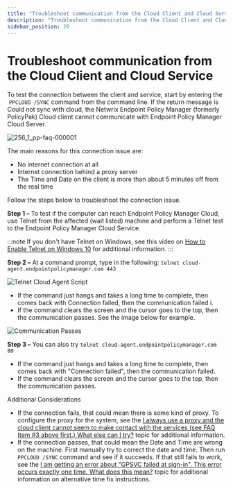 ```yaml
---
title: "Troubleshoot communication from the Cloud Client and Cloud Service"
description: "Troubleshoot communication from the Cloud Client and Cloud Service"
sidebar_position: 20
---
```


# Troubleshoot communication from the Cloud Client and Cloud Service

To test the connection between the client and service, start by entering the
 `PPCLOUD /SYNC` command from the command line. If the return message is Could not sync with cloud,
the Netwrix Endpoint Policy Manager (formerly PolicyPak) Cloud client cannot communicate with
Endpoint Policy Manager Cloud Server.

![256_1_pp-faq-000001](/images/endpointpolicymanager/troubleshooting/cloud/256_1_pp-faq-000001.webp)

The main reasons for this connection issue are:

- No internet connection at all
- Internet connection behind a proxy server
- The Time and Date on the client is more than about 5 minutes off from the real time

Follow the steps below to troubleshoot the connection issue.

**Step 1 –** To test if the computer can reach Endpoint Policy Manager Cloud, use Telnet from the
affected (wait listed) machine and perform a Telnet test to the Endpoint Policy Manager Cloud
Service.

:::note
If you don't have Telnet on Windows, see this video on
[How to Enable Telnet on Windows 10](https://www.youtube.com/watch?v=ghGAfmz4gaA) for additional
information.
:::


**Step 2 –** At a command prompt, type in the following: `telnet cloud-agent.endpointpolicymanager.com 443`

![Telnet Cloud Agent Script](/images/endpointpolicymanager/troubleshooting/cloud/telnetcloudagent.webp)

- If the command just hangs and takes a long time to complete, then comes back with Connection
  failed, then the communication failed i.
- If the command clears the screen and the cursor goes to the top, then the communication passes.
  See the image below for example.

![Communication Passes](/images/endpointpolicymanager/troubleshooting/cloud/communicationpasses.webp)

**Step 3 –** You can also try `telnet cloud-agent.endpointpolicymanager.com 80`

- If the command just hangs and takes a long time to complete, then comes back with "Connection
  failed", then the communication failed.
- If the command clears the screen and the cursor goes to the top, then the communication passes.

Additional Considerations

- If the connection fails, that could mean there is some kind of proxy. To configure the proxy for
  the system, see the
  [I always use a proxy and the cloud client cannot seem to make contact with the services (see FAQ Item #3 above first.) What else can I try?](/docs/endpointpolicymanager/gettingstarted/cloud/knowledgebase/clienttroubleshooting/proxyservices.md) topic
  for additional information.
- If the connection passes, that could mean the Date and Time are wrong on the machine. First
  manually try to correct the date and time. Then run `PPCLOUD /SYNC` command and see if it
  succeeds. If that still fails to work, see the
  [I am getting an error about "GPSVC failed at sign-in". This error occurs exactly one time. What does this mean?](/docs/endpointpolicymanager/installation/knowledgebase/installandupgrade/gpsvcfailed.md) topic
  for additional information on alternative time fix instructions.

